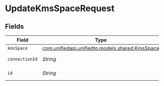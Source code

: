 # UpdateKmsSpaceRequest


## Fields

| Field                                                                              | Type                                                                               | Required                                                                           | Description                                                                        |
| ---------------------------------------------------------------------------------- | ---------------------------------------------------------------------------------- | ---------------------------------------------------------------------------------- | ---------------------------------------------------------------------------------- |
| `kmsSpace`                                                                         | [com.unifiedapi.unifiedto.models.shared.KmsSpace](../../models/shared/KmsSpace.md) | :heavy_minus_sign:                                                                 | N/A                                                                                |
| `connectionId`                                                                     | *String*                                                                           | :heavy_check_mark:                                                                 | ID of the connection                                                               |
| `id`                                                                               | *String*                                                                           | :heavy_check_mark:                                                                 | ID of the Space                                                                    |